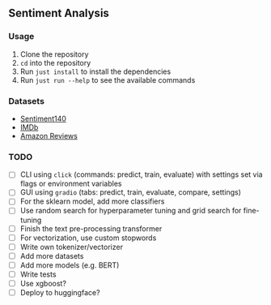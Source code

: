 Sentiment Analysis
---

### Usage
1. Clone the repository
2. `cd` into the repository
3. Run `just install` to install the dependencies
4. Run `just run --help` to see the available commands

### Datasets
- [Sentiment140](https://www.kaggle.com/datasets/kazanova/sentiment140)
- [IMDb](https://www.kaggle.com/datasets/lakshmi25npathi/imdb-dataset-of-50k-movie-reviews)
- [Amazon Reviews](https://www.kaggle.com/datasets/bittlingmayer/amazonreviews)

### TODO
- [ ] CLI using `click` (commands: predict, train, evaluate) with settings set via flags or environment variables
- [ ] GUI using `gradio` (tabs: predict, train, evaluate, compare, settings)
- [ ] For the sklearn model, add more classifiers
- [ ] Use random search for hyperparameter tuning and grid search for fine-tuning
- [ ] Finish the text pre-processing transformer
- [ ] For vectorization, use custom stopwords
- [ ] Write own tokenizer/vectorizer
- [ ] Add more datasets
- [ ] Add more models (e.g. BERT)
- [ ] Write tests
- [ ] Use xgboost?
- [ ] Deploy to huggingface?
